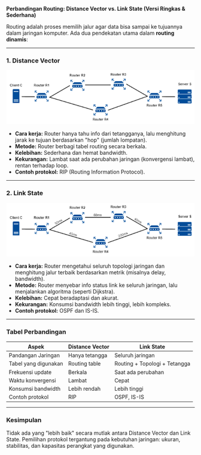 **Perbandingan Routing: Distance Vector vs. Link State (Versi Ringkas & Sederhana)**

Routing adalah proses memilih jalur agar data bisa sampai ke tujuannya dalam jaringan komputer. Ada dua pendekatan utama dalam **routing dinamis**:

---

### 1. Distance Vector
![alt text](images/link_state_distance_vector/image.png)
* **Cara kerja:** Router hanya tahu info dari tetangganya, lalu menghitung jarak ke tujuan berdasarkan "hop" (jumlah lompatan).
* **Metode:** Router berbagi tabel routing secara berkala.
* **Kelebihan:** Sederhana dan hemat bandwidth.
* **Kekurangan:** Lambat saat ada perubahan jaringan (konvergensi lambat), rentan terhadap loop.
* **Contoh protokol:** RIP (Routing Information Protocol).

---

### 2. Link State
![alt text](images/link_state_distance_vector/image-1.png)
* **Cara kerja:** Router mengetahui seluruh topologi jaringan dan menghitung jalur terbaik berdasarkan metrik (misalnya delay, bandwidth).
* **Metode:** Router menyebar info status link ke seluruh jaringan, lalu menjalankan algoritma (seperti Dijkstra).
* **Kelebihan:** Cepat beradaptasi dan akurat.
* **Kekurangan:** Konsumsi bandwidth lebih tinggi, lebih kompleks.
* **Contoh protokol:** OSPF dan IS-IS.

---

### Tabel Perbandingan

| Aspek                | Distance Vector | Link State                    |
| -------------------- | --------------- | ----------------------------- |
| Pandangan Jaringan   | Hanya tetangga  | Seluruh jaringan              |
| Tabel yang digunakan | Routing table   | Routing + Topologi + Tetangga |
| Frekuensi update     | Berkala         | Saat ada perubahan            |
| Waktu konvergensi    | Lambat          | Cepat                         |
| Konsumsi bandwidth   | Lebih rendah    | Lebih tinggi                  |
| Contoh protokol      | RIP             | OSPF, IS-IS                   |

---

### Kesimpulan

Tidak ada yang "lebih baik" secara mutlak antara Distance Vector dan Link State. Pemilihan protokol tergantung pada kebutuhan jaringan: ukuran, stabilitas, dan kapasitas perangkat yang digunakan.
